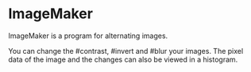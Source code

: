 # ImageMaker
ImageMaker is a program for alternating images. 

You can change the #contrast, #invert and #blur your images. The pixel data of the image and the changes can also be viewed in a histogram.
